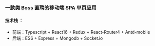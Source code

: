 ### **一款类 Boss 直聘的移动端 SPA 单页应用**

#### 技术栈 ：

* 前端：Typescript + React16 + Redux + React-Router4 + Antd-mobile
* 后端：ES6 + Express + Mongodb + Socket.io

